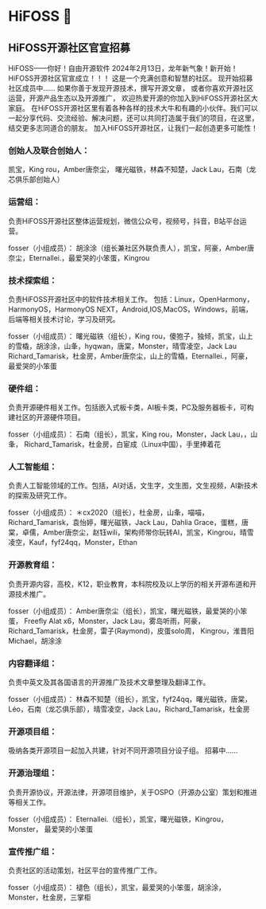 # HiFOSS 👋

## **HiFOSS开源社区官宣招募** 


HiFOSS——你好！自由开源软件
2024年2月13日，龙年新气象！新开始！
HiFOSS开源社区官宣成立！！！
这是一个充满创意和智慧的社区。
现开始招募社区成员中……
如果你善于发现开源技术，撰写开源文章，
或者你喜欢开源社区运营，开源产品生态以及开源推广，
欢迎热爱开源的你加入到HiFOSS开源社区大家庭。
在HiFOSS开源社区里有着各种各样的技术大牛和有趣的小伙伴。我们可以一起分享代码、交流经验、解决问题，还可以共同打造属于我们的项目，在这里，结交更多志同道合的朋友。
加入HiFOSS开源社区，让我们一起创造更多可能性！

###  **创始人及联合创始人：** 
凯宝，King rou，Amber唐奈尘， 曙光磁铁，林森不知楚，Jack Lau，石南（龙芯俱乐部创始人）

###  **运营组：** 
负责HiFOSS开源社区整体运营规划，微信公众号，视频号，抖音，B站平台运营。

fosser（小组成员）：
胡涂涂（组长兼社区外联负责人），凯宝，阿豪，Amber唐奈尘，Eternallei.，最爱哭的小笨蛋，Kingrou

###  **技术探索组：** 
负责HiFOSS开源社区中的软件技术相关工作。
包括：Linux，OpenHarmony，HarmonyOS，HarmonyOS NEXT，Android,IOS,MacOS，Windows，前端，后端等相关技术讨论，学习及研究。

fosser（小组成员）：
曙光磁铁（组长），King rou，傻狍子，独倾，凯宝，山上的雪橇，胡涂涂，山夆，hyqwan，唐棠，Monster，晴雪凌空，Jack Lau Richard_Tamarisk，杜金房，Amber唐奈尘，山上的雪橇，Eternallei.，阿豪，最爱哭的小笨蛋

###  **硬件组：** 
负责开源硬件相关工作。包括嵌入式板卡类，AI板卡类，PC及服务器板卡，可构建社区的开源硬件项目。

fosser（小组成员）：
石南（组长），凯宝，King rou，Monster，Jack Lau，，山夆， Richard_Tamarisk，杜金房，白宦成（Linux中国），手里捧着花

###  **人工智能组：** 
负责人工智能领域的工作。包括，AI对话，文生字，文生图，文生视频，AI新技术的探索及研究工作。

fosser（小组成员）：
＊cx2020（组长），杜金房，山夆，喵喵，Richard_Tamarisk，袁怡婷，曙光磁铁，Jack Lau，Dahlia Grace，蛋糕，唐棠，卓儒，Amber唐奈尘，赵钰wili，架构师带你玩转AI，凯宝，Kingrou，晴雪凌空，Kauf，fyf24qq，Monster，Ethan

###  **开源教育组：** 
负责开源内容，高校，K12，职业教育，本科院校及以上学历的相关开源布道和开源技术推广。

fosser（小组成员）：
Amber唐奈尘（组长），凯宝，曙光磁铁，最爱哭的小笨蛋，
Freefly Alat x6，Monster，Jack Lau，雾岛听雨，阿豪，Richard_Tamarisk，杜金房，雷子(Raymond)，皮蛋solo周，
Kingrou，淮晋阳Michael，胡涂涂

###  **内容翻译组：** 
负责中英文及其各国语言的开源推广及技术文章整理及翻译工作。

fosser（小组成员）：
林森不知楚（组长），凯宝，fyf24qq，曙光磁铁，唐棠，Léo，石南（龙芯俱乐部），晴雪凌空，Jack Lau，Richard_Tamarisk，杜金房

###  **开源项目组：** 
吸纳各类开源项目一起加入共建，针对不同开源项目分设子组。
招募中……

### **开源治理组：** 
负责开源协议，开源法律，开源项目维护，关于OSPO（开源办公室）策划和推进等相关工作。

fosser（小组成员）：
Eternallei.（组长），凯宝，曙光磁铁，Kingrou，Monster，
最爱哭的小笨蛋

###  **宣传推广组：** 
负责社区的活动策划，社区平台的宣传推广工作。

fosser（小组成员）：
褪色（组长），凯宝，最爱哭的小笨蛋，胡涂涂，Monster，杜金房，三掌柜